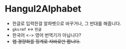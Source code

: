 # Hangul2Alphabet

* 한글로 입력한걸 알파벳으로 바꾸거나, 그 반대를 해줍니다.
* `gksrmf` <-> `한글`
* 한국어 <-> 영어 번역기가 아닙니다?
* <s>앱 경량화를 핑계로 자바로만 짭니다.</s>
